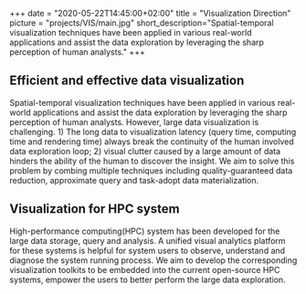 +++
date = "2020-05-22T14:45:00+02:00"
title = "Visualization Direction"
picture = "projects/VIS/main.jpg"
short_description="Spatial-temporal visualization techniques have been applied in various real-world applications and assist the data exploration by leveraging the sharp perception of human analysts."
+++

## Efficient and effective data visualization

Spatial-temporal visualization techniques have been applied in various real-world applications and assist the data exploration by leveraging the sharp perception of human analysts. However, large data visualization is challenging. 1) The long data to visualization latency (query time, computing time and rendering time) always break the continuity of the human involved data exploration loop; 2) visual clutter caused by a large amount of data hinders the ability of the human to discover the insight. We aim to solve this problem by combing multiple techniques including quality-guaranteed data reduction, approximate query and task-adopt data materialization.

## Visualization for HPC system
High-performance computing(HPC) system has been developed for the large data storage, query and analysis. A unified visual analytics platform for these systems is helpful for system users to observe, understand and diagnose the system running process.  We aim to develop the corresponding visualization toolkits to be embedded into the current open-source HPC systems, empower the users to better perform the large data exploration.
